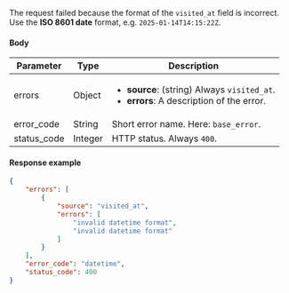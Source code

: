 <!--- InvalidDateFormat --->

The request failed because the format of the `visited_at` field is incorrect. Use the **ISO 8601 date** format, e.g. `2025-01-14T14:15:22Z`.

#### Body

| Parameter   | Type    | Description                                                  |
| ----------- | ------- | ------------------------------------------------------------ |
| errors      | Object  | <ul><li> **source**: (string) Always `visited_at`.</li><li> **errors**: A description of the error. </li></ul> |
| error_code  | String  | Short error name. Here: `base_error`.                        |
| status_code | Integer | HTTP status. Always `400`.                                   |

#### Response example

```json
{
    "errors": [
        {
            "source": "visited_at",
            "errors": [
                "invalid datetime format",
                "invalid datetime format"
            ]
        }
    ],
    "error_code": "datetime",
    "status_code": 400
}
```

 

